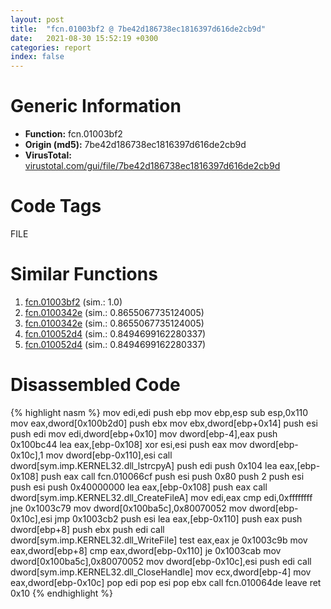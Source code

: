 ```yaml
---
layout: post
title:  "fcn.01003bf2 @ 7be42d186738ec1816397d616de2cb9d"
date:   2021-08-30 15:52:19 +0300
categories: report
index: false
---
```


# Generic Information
- **Function:** fcn.01003bf2
- **Origin (md5):** 7be42d186738ec1816397d616de2cb9d
- **VirusTotal:** [virustotal.com/gui/file/7be42d186738ec1816397d616de2cb9d][virustotal_ref]

# Code Tags
<span class="tag" id="FILE">FILE</span>


# Similar Functions

1. [fcn.01003bf2][similar_1_ref] (sim.: 1.0)
2. [fcn.0100342e][similar_2_ref] (sim.: 0.8655067735124005)
3. [fcn.0100342e][similar_3_ref] (sim.: 0.8655067735124005)
4. [fcn.010052d4][similar_4_ref] (sim.: 0.8494699162280337)
5. [fcn.010052d4][similar_5_ref] (sim.: 0.8494699162280337)


# Disassembled Code

{% highlight nasm %}
mov edi,edi
push ebp
mov ebp,esp
sub esp,0x110
mov eax,dword[0x100b2d0]
push ebx
mov ebx,dword[ebp+0x14]
push esi
push edi
mov edi,dword[ebp+0x10]
mov dword[ebp-4],eax
push 0x100bc44
lea eax,[ebp-0x108]
xor esi,esi
push eax
mov dword[ebp-0x10c],1
mov dword[ebp-0x110],esi
call dword[sym.imp.KERNEL32.dll_lstrcpyA]
push edi
push 0x104
lea eax,[ebp-0x108]
push eax
call fcn.010066cf
push esi
push 0x80
push 2
push esi
push esi
push 0x40000000
lea eax,[ebp-0x108]
push eax
call dword[sym.imp.KERNEL32.dll_CreateFileA]
mov edi,eax
cmp edi,0xffffffff
jne 0x1003c79
mov dword[0x100ba5c],0x80070052
mov dword[ebp-0x10c],esi
jmp 0x1003cb2
push esi
lea eax,[ebp-0x110]
push eax
push dword[ebp+8]
push ebx
push edi
call dword[sym.imp.KERNEL32.dll_WriteFile]
test eax,eax
je 0x1003c9b
mov eax,dword[ebp+8]
cmp eax,dword[ebp-0x110]
je 0x1003cab
mov dword[0x100ba5c],0x80070052
mov dword[ebp-0x10c],esi
push edi
call dword[sym.imp.KERNEL32.dll_CloseHandle]
mov ecx,dword[ebp-4]
mov eax,dword[ebp-0x10c]
pop edi
pop esi
pop ebx
call fcn.010064de
leave 
ret 0x10
{% endhighlight %}


[similar_1_ref]: /report/fcn.01003bf2@bcf1729ded12dd6e2e4c565a6c795602
[similar_2_ref]: /report/fcn.0100342e@bcf1729ded12dd6e2e4c565a6c795602
[similar_3_ref]: /report/fcn.0100342e@7be42d186738ec1816397d616de2cb9d
[similar_4_ref]: /report/fcn.010052d4@bcf1729ded12dd6e2e4c565a6c795602
[similar_5_ref]: /report/fcn.010052d4@7be42d186738ec1816397d616de2cb9d
[virustotal_ref]: https://www.virustotal.com/gui/file/7be42d186738ec1816397d616de2cb9d